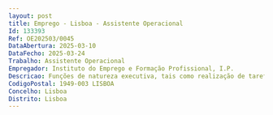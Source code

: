 ```yaml
--- 
layout: post
title: Emprego - Lisboa - Assistente Operacional
Id: 133393
Ref: OE202503/0045
DataAbertura: 2025-03-10
DataFecho: 2025-03-24
Trabalho: Assistente Operacional
Empregador: Instituto do Emprego e Formação Profissional, I.P.
Descricao: Funções de natureza executiva, tais como realização de tarefas de apoio ao funcionamento dos serviços, de acordo com o conteúdo funcional para a carreira de assistente operacional, constante no anexo a que se refere o nº 2 do art.º 88º da Lei do Trabalho em Funções Públicas, designadamente • Desempenhar funções de motorista de ligeiros, designadamente transporte de pessoas e bens, receção e entrega de expediente e encomendas • Executar tarefas de apoio elementares, indispensáveis ao funcionamento dos serviços da CITE, como sejam a recepção, transporte e arrumo de materiais e consumíveis, apoio logístico a seminários ações de formação e outros eventos.
CodigoPostal: 1949-003 LISBOA
Concelho: Lisboa
Distrito: Lisboa
--- 
```

